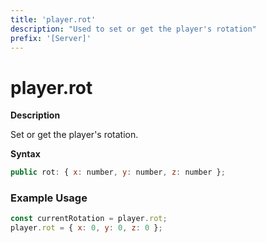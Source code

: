 ```yaml
---
title: 'player.rot'
description: "Used to set or get the player's rotation"
prefix: '[Server]'
---
```


# player.rot

**Description**

Set or get the player's rotation.

**Syntax**

```js
public rot: { x: number, y: number, z: number };
```

### Example Usage

```js
const currentRotation = player.rot;
player.rot = { x: 0, y: 0, z: 0 };
```
